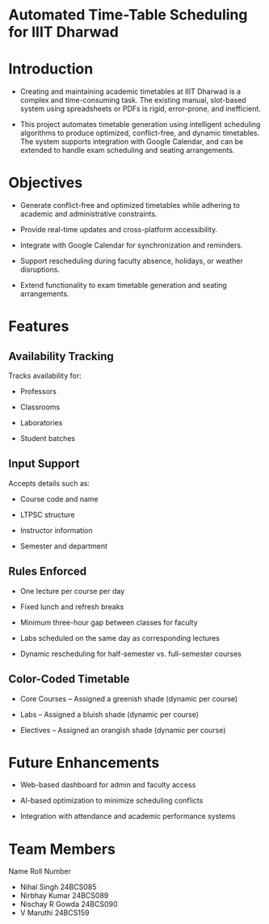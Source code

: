 # Automated Time-Table Scheduling for IIIT Dharwad
# Introduction

- Creating and maintaining academic timetables at IIIT Dharwad is a complex and time-consuming task. The existing manual, slot-based system using spreadsheets or PDFs is rigid, error-prone, and inefficient.

- This project automates timetable generation using intelligent scheduling algorithms to produce optimized, conflict-free, and dynamic timetables. The system supports integration with Google Calendar, and can be extended to handle exam scheduling and seating arrangements.
  
# Objectives

- Generate conflict-free and optimized timetables while adhering to academic and administrative constraints.

- Provide real-time updates and cross-platform accessibility.

- Integrate with Google Calendar for synchronization and reminders.

- Support rescheduling during faculty absence, holidays, or weather disruptions.

- Extend functionality to exam timetable generation and seating arrangements.

# Features
## Availability Tracking

Tracks availability for:

- Professors

- Classrooms

- Laboratories

- Student batches

## Input Support

Accepts details such as:

- Course code and name

- LTPSC structure

- Instructor information

- Semester and department

## Rules Enforced

- One lecture per course per day

- Fixed lunch and refresh breaks

- Minimum three-hour gap between classes for faculty

- Labs scheduled on the same day as corresponding lectures

- Dynamic rescheduling for half-semester vs. full-semester courses

## Color-Coded Timetable

- Core Courses – Assigned a greenish shade (dynamic per course)

- Labs – Assigned a bluish shade (dynamic per course)

- Electives – Assigned an orangish shade (dynamic per course)

# Future Enhancements

- Web-based dashboard for admin and faculty access

- AI-based optimization to minimize scheduling conflicts

- Integration with attendance and academic performance systems
  
# Team Members
Name	Roll Number
- Nihal Singh	24BCS085
- Nirbhay Kumar	24BCS089
- Nischay R Gowda	24BCS090
- V Maruthi	24BCS159

